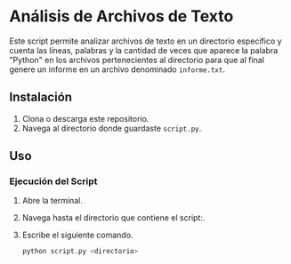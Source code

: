 # Análisis de Archivos de Texto

Este script permite analizar archivos de texto en un directorio específico y cuenta las líneas, palabras y la cantidad de veces que aparece la palabra "Python" en los archivos pertenecientes al directorio para que al final genere un informe en un archivo denominado `informe.txt`.

## Instalación

1. Clona o descarga este repositorio.
2. Navega al directorio donde guardaste `script.py`.

## Uso

### Ejecución del Script

1. Abre la terminal.
2. Navega hasta el directorio que contiene el script:.
3. Escribe el siguiente comando.

   ```bash
   python script.py <directorio>